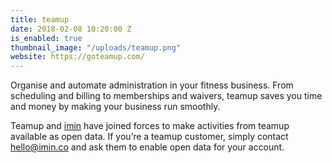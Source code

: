 ```yaml
---
title: teamup
date: 2018-02-08 10:20:00 Z
is_enabled: true
thumbnail_image: "/uploads/teamup.png"
website: https://goteamup.com/
---
```


Organise and automate administration in your fitness business. From scheduling and billing to memberships and waivers, teamup saves you time and money by making your business run smoothly.

Teamup and [imin](http://www.imin.co) have joined forces to make activities from teamup available as open data. If you’re a teamup customer, simply contact [hello@imin.co](mailto:hello@imin.co) and ask them to enable open data for your account.